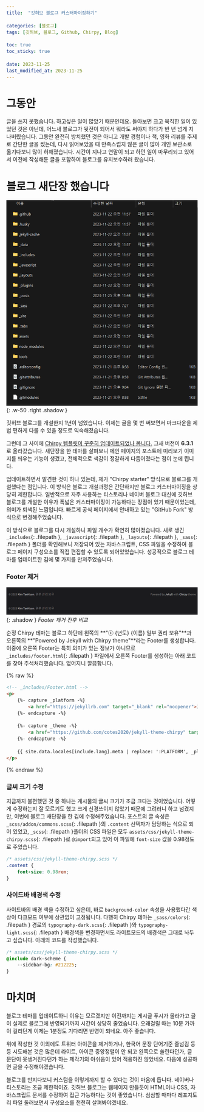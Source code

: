 ```yaml
---
title:  "깃허브 블로그 커스터마이징하기"

categories: [블로그]
tags: [깃허브, 블로그, Github, Chirpy, Blog]

toc: true
toc_sticky: true

date: 2023-11-25
last_modified_at: 2023-11-25
---
```


# **그동안**

글을 쓰지 못했습니다. 하고싶은 일이 많았기 때문인데요. 돌아보면 크고 묵직한 일이 있었던 것은 아닌데, 어느새 블로그가 뒷전이 되어서 뭐라도 써야지 하다가 반 년 넘게 지나버렸습니다. 그동안 완전히 방치했던 것은 아니고 개발 경험이나 책, 영화 리뷰를 주제로 간단한 글을 썼는데, 다시 읽어보았을 때 만족스럽지 않은 글이 많아 개인 보관소로 옮기다보니 많이 허해졌습니다. 시간이 지나고 연말이 되고 하던 일이 마무리되고 있어서 이전에 작성해둔 글을 포함하여 블로그를 유지보수하러 왔습니다.

# **블로그 새단장 했습니다**

![new-blog-files](/assets/img/2023-11-25-pros-of-github-blog/new-blog-files.png){: .w-50 .right .shadow }

깃허브 블로그를 개설한지 1년이 넘었습니다. 이제는 글을 몇 번 써보면서 마크다운을 제법 편하게 다룰 수 있을 정도로 익숙해졌습니다.

그런데 그 사이에 [Chirpy 템플릿이 꾸준히 업데이트되었나 봅니다.](https://github.com/cotes2020/jekyll-theme-chirpy) 그새 버전이 **6.3.1**로 올라갔습니다. 새단장을 한 테마를 살펴보니 메인 페이지의 포스트에 미리보기 이미지를 띄우는 기능이 생겼고, 전체적으로 색감이 정갈하게 다듬어졌다는 점이 눈에 띕니다.

업데이트하면서 발견한 것이 하나 있는데, 제가 "Chirpy starter" 방식으로 블로그를 개설했다는 점입니다. 이 방식은 블로그 개설과정은 간단하지만 블로그 커스터마이징을 상당히 제한합니다. 일반적으로 자주 사용하는 티스토리나 네이버 블로그 대신에 깃허브 블로그를 개설한 이유가 폭넓은 커스터마이징이 가능하다는 장점이 있기 때문이었는데, 의미가 퇴색된 느낌입니다. 빠르게 공식 페이지에서 안내하고 있는 "GitHub Fork" 방식으로 변경해주었습니다.

이 방식으로 블로그를 다시 개설하니 파일 개수가 확연히 많아졌습니다. 새로 생긴 `_includes`{: .filepath }, `_javascript`{: .filepath }, `_layouts`{: .filepath }, `_sass`{: .filepath } 폴더를 확인해보니 저장되어 있는 자바스크립트, CSS 파일을 수정하여 블로그 페이지 구성요소를 직접 편집할 수 있도록 되어있었습니다. 성공적으로 블로그 테마를 업데이트한 김에 몇 가지를 만져주었습니다.

### **Footer 제거**

![footer-remove](/assets/img/2023-11-25-pros-of-github-blog/footer-remove.png){: .shadow }
_Footer 제거 전후 비교_

순정 Chirpy 테마는 블로그 하단에 왼쪽의 **"ⓒ {년도} {이름} 일부 권리 보유"**과 오른쪽의 **"Powered by Jekyll with Chirpy theme"**라는 Footer를 생성합니다. 이중에 오른쪽 Footer는 특히 의미가 있는 정보가 아니므로 `_includes/footer.html`{: .filepath } 파일에서 오른쪽 Footer를 생성하는 아래 코드를 찾아 주석처리했습니다. 없어지니 깔끔합니다.

{% raw %}
```html
<!-- _includes/Footer.html -->
<p>
    {%- capture _platform -%}
        <a href="https://jekyllrb.com" target="_blank" rel="noopener">Jekyll</a>
    {%- endcapture -%}

    {%- capture _theme -%}
        <a href="https://github.com/cotes2020/jekyll-theme-chirpy" target="_blank" rel="noopener">Chirpy</a>
    {%- endcapture -%}

    {{ site.data.locales[include.lang].meta | replace: ':PLATFORM', _platform | replace: ':THEME', _theme }}
</p>
```
{% endraw %}

### **글씨 크기 수정**

지금까지 불편했던 것 중 하나는 게시물의 글씨 크기가 조금 크다는 것이었습니다. 어떻게 수정하는지 잘 모르기도 했고 크게 신경쓰이지 않았기 때문에 그려러니 하고 넘겼지만, 이번에 블로그 새단장을 한 김에 수정해주었습니다. 포스트의 글 속성은 `_scss/addon/commons.scss`{: .filepath }의 `.content` 선택자가 담당하는 식으로 되어 있었고, `_scss`{: .filepath }폴더의 CSS 파일은 모두 `assets/css/jekyll-theme-chirpy.scss`{: .filepath }로 `@import`되고 있어 이 파일에 `font-size` 값을 0.98정도로 주었습니다.

```css
/* assets/css/jekyll-theme-chirpy.scss */
.content {
    font-size: 0.98rem;
}
```

### **사이드바 배경색 수정**

사이드바의 배경 색을 수정하고 싶은데, 바로 `background-color` 속성을 사용했다간 색상이 다크모드 여부에 상관없이 고정됩니다. 다행히 Chirpy 테마는 `_sass/colors`{: .filepath } 경로의 `typography-dark.scss`{: .filepath }와 `typography-light.scss`{: .filepath } 배경색을 변경하면서도 라이트모드의 배경색은 그대로 놔두고 싶습니다. 아래의 코드를 작성했습니다.

```css
/* assets/css/jekyll-theme-chirpy.scss */
@include dark-scheme {
    --sidebar-bg: #212225;
}
```

# **마치며**

블로그 테마를 업데이트하니 이유는 모르겠지만 이전까지는 게시글 푸시가 올라가고 글이 실제로 블로그에 반영되기까지 시간이 상당히 줄었습니다. 오래걸릴 때는 10분 가까이 걸리던게 이제는 1분정도 기다리면 반영이 되네요. 아주 좋습니다.

위에 작성한 것 이외에도 트위터 아이콘을 제거하거나, 한국어 문장 단어기준 줄넘김 등등 시도해본 것은 많은데 라이트, 아이콘 중앙정렬이 안 되고 왼쪽으로 쏠린다던가, 글 문단이 못생겨진다던가 하는 제각기의 아쉬움이 있어 적용하진 않았네요. 다음에 성공하면 글을 수정해야겠습니다.

블로그를 만지다보니 커스텀을 이렇게까지 할 수 있다는 것이 마음에 듭니다. 네이버나 티스토리는 조금 제한적이죠. 깃허브 블로그는 웹페이지 만들듯이 HTML이나 CSS, 자바스크립트 문서를 수정하여 접근 가능하다는 것이 좋았습니다. 심심할 때마다 레포지토리 파일 둘러보면서 구성요소를 천천히 살펴봐야겠네요.